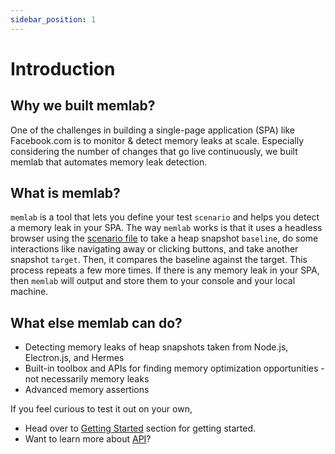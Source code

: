 ```yaml
---
sidebar_position: 1
---
```


# Introduction

## Why we built memlab?

One of the challenges in building a single-page application (SPA) like Facebook.com is to monitor & detect memory leaks at scale. Especially considering the number of changes that go live continuously, we built memlab that automates memory leak detection.

## What is memlab?
`memlab` is a tool that lets you define your test `scenario` and helps you detect a memory leak in your SPA.
The way `memlab` works is that it uses a headless browser using the [scenario file](docs/api/scenario) to take a heap snapshot `baseline`,
do some interactions like navigating away or clicking buttons, and take another snapshot `target`.
Then, it compares the baseline against the target. This process repeats a few more times.
If there is any memory leak in your SPA, then `memlab` will output and store them to your console and your local machine.

## What else memlab can do?
- Detecting memory leaks of heap snapshots taken from Node.js, Electron.js, and Hermes
- Built-in toolbox and APIs for finding memory optimization opportunities  - not necessarily memory leaks
- Advanced memory assertions

If you feel curious to test it out on your own,
- Head over to [Getting Started](/docs/getting-started) section for getting started.
- Want to learn more about [API](/docs/)?
